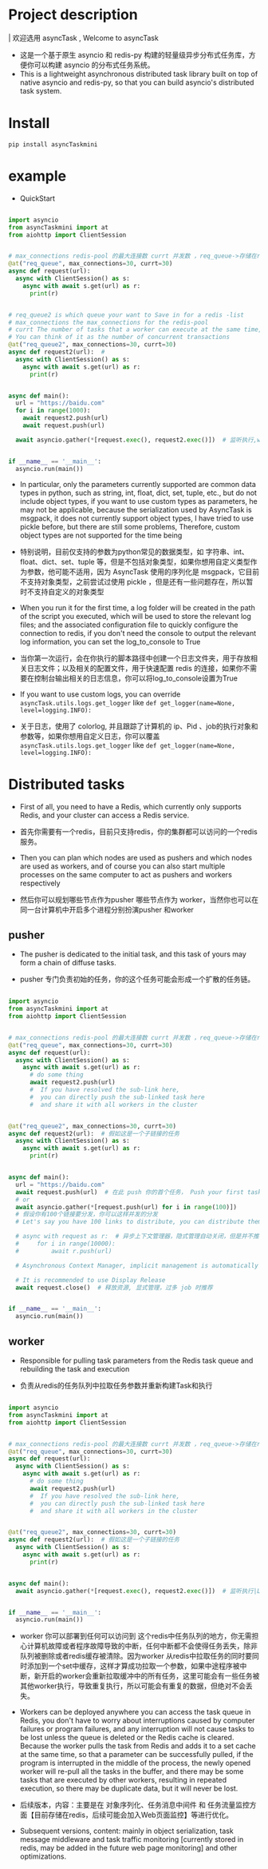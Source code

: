 # Project description

| 欢迎选用 asyncTask , Welcome to asyncTask

- 这是一个基于原生 asyncio 和 redis-py 构建的轻量级异步分布式任务库，方便你可以构建 asyncio 的分布式任务系统。
- This is a lightweight asynchronous distributed task library built on top of native asyncio and redis-py, so that you
  can build asyncio's distributed task system.

# Install

~~~
pip install asyncTaskmini
~~~

# example

- QuickStart

~~~python

import asyncio
from asyncTaskmini import at
from aiohttp import ClientSession


# max_connections redis-pool 的最大连接数 currt 并发数 ，req_queue->存储在redis上的任务队列
@at("req_queue", max_connections=30, currt=30)
async def request(url):
  async with ClientSession() as s:
    async with await s.get(url) as r:
      print(r)


# req_queue2 is which queue your want to Save in for a redis -list
# max_connections the max_connections for the redis-pool
# currt The number of tasks that a worker can execute at the same time,
# You can think of it as the number of concurrent transactions
@at("req_queue2", max_connections=30, currt=30)
async def request2(url):  # 
  async with ClientSession() as s:
    async with await s.get(url) as r:
      print(r)


async def main():
  url = "https://baidu.com"
  for i in range(1000):
    await request2.push(url)
    await request.push(url)

  await asyncio.gather(*[request.exec(), request2.exec()])  # 监听执行,worker 从redis 的对应 queue 中拉取任务进行载入,阻塞


if __name__ == '__main__':
  asyncio.run(main())
~~~

- In particular, only the parameters currently supported are common data types in python, such as string, int, float,
  dict, set, tuple, etc., but do not include object types, if you want to use custom types as parameters, he may not be
  applicable, because the serialization used by AsyncTask is msgpack, it does not currently support object types, I have
  tried to use pickle before, but there are still some problems, Therefore, custom object types are not supported for
  the time being


- 特别说明，目前仅支持的参数为python常见的数据类型，如 字符串、int、float、dict、set、tuple 等，但是不包括对象类型，如果你想用自定义类型作为参数，他可能不适用，因为 AsyncTask 使用的序列化是
  msgpack，它目前不支持对象类型，之前尝试过使用 pickle ，但是还有一些问题存在，所以暂时不支持自定义的对象类型


- When you run it for the first time, a log folder will be created in the path of the script you executed, which will be
  used to store the relevant log files; and the associated configuration file to quickly configure the connection to
  redis, if you don't need the console to output the relevant log information, you can set the log_to_console to True


- 当你第一次运行，会在你执行的脚本路径中创建一个日志文件夹，用于存放相关日志文件；以及相关的配置文件，用于快速配置 redis 的连接，如果你不需要在控制台输出相关的日志信息，你可以将log_to_console设置为True


- If you want to use custom logs, you can override `asyncTask.utils.logs.get_logger`
  like `def get_logger(name=None, level=logging.INFO):`


- 关于日志，使用了 colorlog, 并且跟踪了计算机的 ip、Pid 、job的执行对象和参数等，如果你想用自定义日志，你可以覆盖 `asyncTask.utils.logs.get_logger`
  like `def get_logger(name=None, level=logging.INFO):`

# Distributed tasks

- First of all, you need to have a Redis, which currently only supports Redis, and your cluster can access a Redis
  service.


- 首先你需要有一个redis，目前只支持redis，你的集群都可以访问的一个redis 服务。


- Then you can plan which nodes are used as pushers and which nodes are used as workers, and of course you can also
  start multiple processes on the same computer to act as pushers and workers respectively


- 然后你可以规划哪些节点作为pusher 哪些节点作为 worker，当然你也可以在同一台计算机中开启多个进程分别扮演pusher 和worker

## pusher

- The pusher is dedicated to the initial task, and this task of yours may form a chain of diffuse tasks.


- pusher 专门负责初始的任务，你的这个任务可能会形成一个扩散的任务链。

~~~python

import asyncio
from asyncTaskmini import at
from aiohttp import ClientSession


# max_connections redis-pool 的最大连接数 currt 并发数 ，req_queue->存储在redis上的任务队列
@at("req_queue", max_connections=30, currt=30)
async def request(url):
  async with ClientSession() as s:
    async with await s.get(url) as r:
      # do some thing
      await request2.push(url)
      #  If you have resolved the sub-link here, 
      #  you can directly push the sub-linked task here 
      #  and share it with all workers in the cluster


@at("req_queue2", max_connections=30, currt=30)
async def request2(url):  # 假如这是一个子链接的任务
  async with ClientSession() as s:
    async with await s.get(url) as r:
      print(r)


async def main():
  url = "https://baidu.com"
  await request.push(url)  # 在此 push 你的首个任务， Push your first task
  # or
  await asyncio.gather(*[request.push(url) for i in range(100)])
  # 假设你有100个链接要分发，你可以这样并发的分发
  # Let's say you have 100 links to distribute, you can distribute them concurrently

  # async with request as r:  # 异步上下文管理器，隐式管理自动关闭，但是并不推荐
  #     for i in range(10000):
  #         await r.push(url)

  # Asynchronous Context Manager, implicit management is automatically turned off, but not recommended

  # It is recommended to use Display Release
  await request.close()  # 释放资源, 显式管理，过多 job 时推荐


if __name__ == '__main__':
  asyncio.run(main())
~~~

## worker

- Responsible for pulling task parameters from the Redis task queue and rebuilding the task and execution


- 负责从redis的任务队列中拉取任务参数并重新构建Task和执行

~~~python

import asyncio
from asyncTaskmini import at
from aiohttp import ClientSession


# max_connections redis-pool 的最大连接数 currt 并发数 ，req_queue->存储在redis上的任务队列
@at("req_queue", max_connections=30, currt=30)
async def request(url):
  async with ClientSession() as s:
    async with await s.get(url) as r:
      # do some thing
      await request2.push(url)
      #  If you have resolved the sub-link here, 
      #  you can directly push the sub-linked task here 
      #  and share it with all workers in the cluster


@at("req_queue2", max_connections=30, currt=30)
async def request2(url):  # 假如这是一个子链接的任务
  async with ClientSession() as s:
    async with await s.get(url) as r:
      print(r)


async def main():
  await asyncio.gather(*[request.exec(), request2.exec()])  # 监听执行|Listen to execution


if __name__ == '__main__':
  asyncio.run(main())
~~~

- worker 你可以部署到任何可以访问到 这个redis中任务队列的地方，你无需担心计算机故障或者程序故障导致的中断，任何中断都不会使得任务丢失，除非队列被删除或者redis缓存被清除。因为worker 从redis中拉取任务的同时要同时添加到一个set中缓存，这样才算成功拉取一个参数，如果中途程序被中断，新开启的worker会重新拉取缓冲中的所有任务，这里可能会有一些任务被其他worker执行，导致重复执行，所以可能会有重复的数据，但绝对不会丢失。 


- Workers can be deployed anywhere you can access the task queue in Redis, you don't have to worry about interruptions caused by computer failures or program failures, and any interruption will not cause tasks to be lost unless the queue is deleted or the Redis cache is cleared. Because the worker pulls the task from Redis and adds it to a set cache at the same time, so that a parameter can be successfully pulled, if the program is interrupted in the middle of the process, the newly opened worker will re-pull all the tasks in the buffer, and there may be some tasks that are executed by other workers, resulting in repeated execution, so there may be duplicate data, but it will never be lost. 


- 后续版本，内容：主要是在 对象序列化、任务消息中间件 和 任务流量监控方面【目前存储在redis，后续可能会加入Web页面监控】等进行优化。


- Subsequent versions, content: mainly in object serialization, task message middleware and task traffic monitoring [currently stored in redis, may be added in the future web page monitoring] and other optimizations.